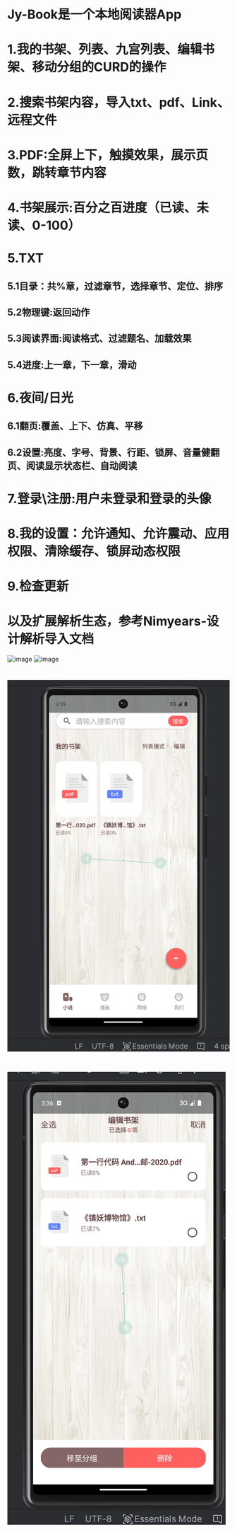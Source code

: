 # Jy-Book是一个本地阅读器App
# 1.我的书架、列表、九宫列表、编辑书架、移动分组的CURD的操作
# 2.搜索书架内容，导入txt、pdf、Link、远程文件
# 3.PDF:全屏上下，触摸效果，展示页数，跳转章节内容
# 4.书架展示:百分之百进度（已读、未读、0-100）
# 5.TXT
## 5.1目录：共%章，过滤章节，选择章节、定位、排序
## 5.2物理键:返回动作
## 5.3阅读界面:阅读格式、过滤题名、加载效果
## 5.4进度:上一章，下一章，滑动
# 6.夜间/日光
## 6.1翻页:覆盖、上下、仿真、平移
## 6.2设置:亮度、字号、背景、行距、锁屏、音量健翻页、阅读显示状态栏、自动阅读
# 7.登录\注册:用户未登录和登录的头像
# 8.我的设置：允许通知、允许震动、应用权限、清除缓存、锁屏动态权限
# 9.检查更新
# 以及扩展解析生态，参考Nimyears-设计解析导入文档

![image](https://github.com/jienian/jy-books/assets/45189482/77878a87-1e24-4cd2-98be-692cbe45ce4e)
![image](https://github.com/jienian/jy-books/assets/45189482/9e720fc9-086d-4770-99cf-26a7924c1cba)

# ![Alt text](NoteHome.png)
# ![Alt text](BookShelf.png)

